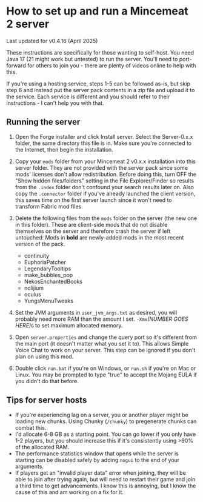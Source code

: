 # How to set up and run a Mincemeat 2 server

Last updated for v0.4.16 (April 2025)

These instructions are specifically for those wanting to self-host. You need Java 17 (21 might work but untested) to run the server. You'll need to port-forward for others to join you - there are plenty of videos online to help with this.

If you're using a hosting service, steps 1-5 can be followed as-is, but skip step 6 and instead put the server pack contents in a zip file and upload it to the service. Each service is different and you should refer to their instructions - I can't help you with that.

## Running the server
1. Open the Forge installer and click Install server. Select the Server-0.x.x folder, the same directory this file is in. Make sure you're connected to the Internet, then begin the installation.
2. Copy your `mods` folder from your Mincemeat 2 v0.x.x installation into this server folder. They are not provided with the server pack since some mods' licenses don't allow redistribution.
   Before doing this, turn OFF the "Show hidden files/folders" setting in the File Explorer/Finder so results from the `.index` folder don't confound your search results later on.
   Also copy the `.connector` folder if you've already launched the client version, this saves time on the first server launch since it won't need to transform Fabric mod files.
3. Delete the following files from the `mods` folder on the server (the new one in this folder). These are client-side mods that do not disable themselves on the server and therefore crash the server if left untouched:
   Mods in **bold** are newly-added mods in the most recent version of the pack.

   -   continuity
   -   EuphoriaPatcher
   -   LegendaryTooltips
   -   make_bubbles_pop
   -   NekosEnchantedBooks
   -   nolijium
   -   oculus
   -   YungsMenuTweaks

4. Set the JVM arguments in `user_jvm_args.txt` as desired, you will probably need more RAM than the amount I set. `-Xmx`_(NUMBER GOES HERE)_`G` to set maximum allocated memory.
5. Open `server.properties` and change the query port so it's different from the main port (it doesn't matter what you set it to). This allows Simple Voice Chat to work on your server. This step can be ignored if you don't plan on using this mod.
6. Double click `run.bat` if you're on Windows, or `run.sh` if you're on Mac or Linux. You may be prompted to type "true" to accept the Mojang EULA if you didn't do that before.

## Tips for server hosts
- If you're experiencing lag on a server, you or another player might be loading new chunks. Using Chunky (`/chunky`) to pregenerate chunks can combat this.
- I'd allocate 6-8 GB as a starting point. You can go lower if you only have 1-2 players, but you should increase this if it's consistently using >90% of the allocated RAM.
- The performance statistics window that opens while the server is starting can be disabled safely by adding `nogui` to the end of your arguments.
- If players get an "invalid player data" error when joining, they will be able to join after trying again, but will need to restart their game and join a third time to get advancements. I know this is annoying, but I know the cause of this and am working on a fix for it.
